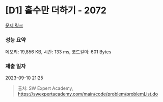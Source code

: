 # [D1] 홀수만 더하기 - 2072 

[문제 링크](https://swexpertacademy.com/main/code/problem/problemDetail.do?contestProbId=AV5QSEhaA5sDFAUq) 

### 성능 요약

메모리: 19,856 KB, 시간: 133 ms, 코드길이: 601 Bytes

### 제출 일자

2023-09-10 21:25



> 출처: SW Expert Academy, https://swexpertacademy.com/main/code/problem/problemList.do